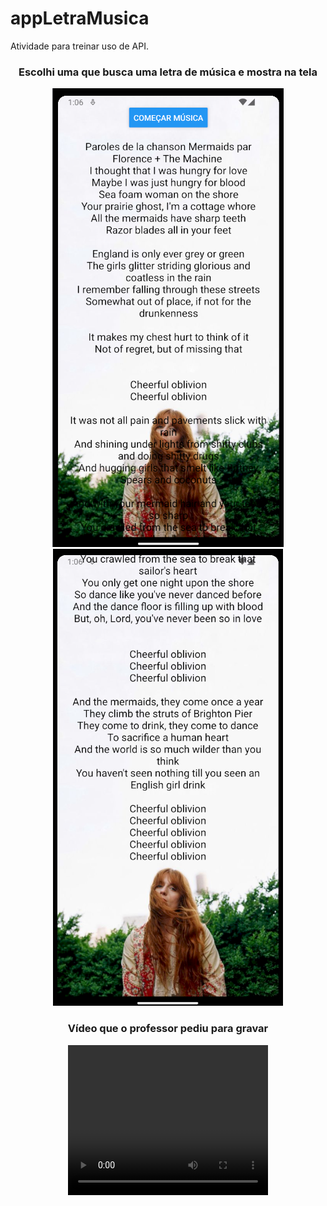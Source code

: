 # appLetraMusica
Atividade para treinar uso de API.

<div align="center">
  <h3>Escolhi uma que busca uma letra de música e mostra na tela</h3>
  <img src="imgGit1.png"> <img src="imgGit2.png">
</div>

<div align="center">
  <h3>Vídeo que o professor pediu para gravar</h3>
  <video width="320" height="240" controls>  <source src="video.mp4" type="video/mp4">  </video>
</div>
